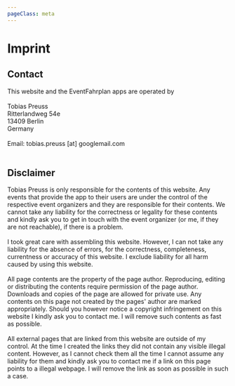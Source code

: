 ```yaml
---
pageClass: meta
---
```


# Imprint

## Contact

This website and the EventFahrplan apps are operated by<br />
<br />
Tobias Preuss<br />
Ritterlandweg 54e<br /> 
13409 Berlin<br />
Germany<br />
<br />
Email: tobias.preuss [at] googlemail.com<br />
<br />

## Disclaimer

Tobias Preuss is only responsible for the contents of this website. Any events that provide the app to their users are under the control of the respective event organizers and they are responsible for their contents. We cannot take any liability for the correctness or legality for these contents and kindly ask you to get in touch with the event organizer (or me, if they are not reachable), if there is a problem.<br />
<br />
I took great care with assembling this website. However, I can not take any liability for the absence of errors, for the correctness, completeness, currentness or accuracy of this website. I exclude liability for all harm caused by using this website.<br />
<br />
All page contents are the property of the page author. Reproducing, editing or distributing the contents require permission of the page author. Downloads and copies of the page are allowed for private use. Any contents on this page not created by the pages' author are marked appropriately. Should you however notice a copyright infringement on this website I kindly ask you to contact me. I will remove such contents as fast as possible.<br />
<br />
All external pages that are linked from this website are outside of my control. At the time I created the links they did not contain any visible illegal content. However, as I cannot check them all the time I cannot assume any liability for them and kindly ask you to contact me if a link on this page points to a illegal webpage. I will remove the link as soon as possible in such a case.

<CommonFooter />
